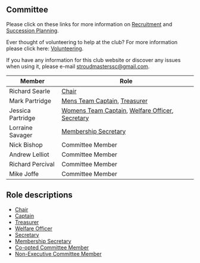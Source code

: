 Committee
---
Please click on these links for more information on [Recruitment](/images/2014/12/recruit.pdf) and [Succession Planning](/images/2014/12/succplan.pdf).

Ever thought of volunteering to help at the club? For more information please click here: [Volunteering](/images/2014/12/volunteer.pdf).

If you have any information for this club website or discover any issues when using it, please e-mail [stroudmasterssc@gmail.com](mailto:stroudmasterssc@gmail.com).

| Member | Role |
|---|---|
| Richard Searle | [Chair](/images/2014/12/rolechair.pdf) |
| Mark Partridge | [Mens Team Captain](/images/2014/12/rolecaptain.pdf), [Treasurer](/images/2014/12/roletreas.pdf) |
| Jessica Partridge | [Womens Team Captain](/images/2014/12/rolecaptain.pdf), [Welfare Officer](/images/2014/12/rolewelfoff.pdf), [Secretary](/images/2014/12/rolesec.pdf) |
| Lorraine Savager | [Membership Secretary](/images/2014/12/rolemembsec.pdf) |
| Nick Bishop | Committee Member |
| Andrew Lelliot | Committee Member |
| Richard Percival | Committee Member |
| Mike Joffe | Committee Member |

Role descriptions
---
- [Chair](/images/2014/12/rolechair.pdf)
- [Captain](/images/2014/12/rolecaptain.pdf)
- [Treasurer](/images/2014/12/roletreas.pdf)
- [Welfare Officer](/images/2014/12/rolewelfoff.pdf)
- [Secretary](/images/2014/12/rolesec.pdf)
- [Membership Secretary](/images/2014/12/rolemembsec.pdf)
- [Co-opted Committee Member](/images/2021/01/coopted_committee_member_2021.pdf)
- [Non-Executive Committee Member](/images/2021/01/non_executive_committee_member_2021.pdf)
